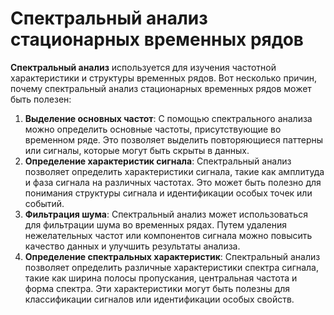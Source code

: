# Спектральный анализ стационарных временных рядов

**Спектральный анализ** используется для изучения частотной характеристики и структуры временных рядов. Вот несколько причин, почему спектральный анализ стационарных временных рядов может быть полезен:

1. **Выделение основных частот**: С помощью спектрального анализа можно определить основные частоты, присутствующие во временном ряде. Это позволяет выделить повторяющиеся паттерны или сигналы, которые могут быть скрыты в данных.
2. **Определение характеристик сигнала**: Спектральный анализ позволяет определить характеристики сигнала, такие как амплитуда и фаза сигнала на различных частотах. Это может быть полезно для понимания структуры сигнала и идентификации особых точек или событий.
3. **Фильтрация шума**: Спектральный анализ может использоваться для фильтрации шума во временных рядах. Путем удаления нежелательных частот или компонентов сигнала можно повысить качество данных и улучшить результаты анализа.
4. **Определение спектральных характеристик**: Спектральный анализ позволяет определить различные характеристики спектра сигнала, такие как ширина полосы пропускания, центральная частота и форма спектра. Эти характеристики могут быть полезны для классификации сигналов или идентификации особых свойств.

